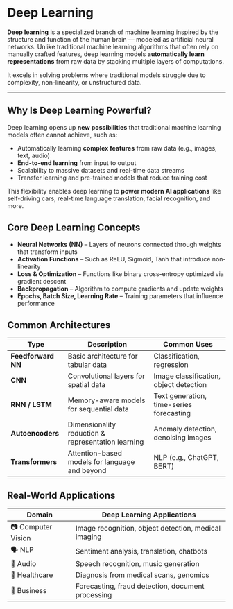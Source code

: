 # Deep Learning

**Deep learning** is a specialized branch of machine learning inspired by the structure and function of the human brain — modeled as artificial neural networks. Unlike traditional machine learning algorithms that often rely on manually crafted features, deep learning models **automatically learn representations** from raw data by stacking multiple layers of computations.

It excels in solving problems where traditional models struggle due to complexity, non-linearity, or unstructured data.

---

## Why Is Deep Learning Powerful?

Deep learning opens up **new possibilities** that traditional machine learning models often cannot achieve, such as:

- Automatically learning **complex features** from raw data (e.g., images, text, audio)
- **End-to-end learning** from input to output
- Scalability to massive datasets and real-time data streams
- Transfer learning and pre-trained models that reduce training cost

This flexibility enables deep learning to **power modern AI applications** like self-driving cars, real-time language translation, facial recognition, and more.


## Core Deep Learning Concepts

- **Neural Networks (NN)** – Layers of neurons connected through weights that transform inputs
- **Activation Functions** – Such as ReLU, Sigmoid, Tanh that introduce non-linearity
- **Loss & Optimization** – Functions like binary cross-entropy optimized via gradient descent
- **Backpropagation** – Algorithm to compute gradients and update weights
- **Epochs, Batch Size, Learning Rate** – Training parameters that influence performance


## Common Architectures

| Type               | Description                                      | Common Uses                          |
|--------------------|--------------------------------------------------|--------------------------------------|
| **Feedforward NN** | Basic architecture for tabular data              | Classification, regression           |
| **CNN**            | Convolutional layers for spatial data            | Image classification, object detection |
| **RNN / LSTM**     | Memory-aware models for sequential data          | Text generation, time-series forecasting |
| **Autoencoders**   | Dimensionality reduction & representation learning | Anomaly detection, denoising images  |
| **Transformers**   | Attention-based models for language and beyond   | NLP (e.g., ChatGPT, BERT)            |


## Real-World Applications

| Domain            | Deep Learning Applications                       |
|------------------|--------------------------------------------------|
| 📷 Computer Vision | Image recognition, object detection, medical imaging |
| 🗣️ NLP             | Sentiment analysis, translation, chatbots       |
| 🎵 Audio            | Speech recognition, music generation            |
| 🧬 Healthcare       | Diagnosis from medical scans, genomics          |
| 🧾 Business         | Forecasting, fraud detection, document processing |



